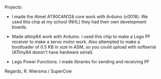 Projects:

- I made the Atmel AT90CAN128 core work with Arduino (v0018).
  We used this chip at my school (NHL) they had their own development boards.

- Made attiny84 work with Arduino. i used this chip to make a Lego PF receiver to make a servo motor work.
  Also attempted to make a bootloader of 0.5 KB in size in ASM, so you could upload with softserial (ATtiny84 doesn't have hardware serial).

- Lego Power Functions. I made libraries for sending and receiving PF

Regards, R. Wiersma / SuperCow